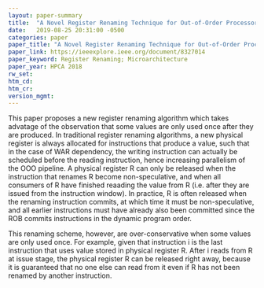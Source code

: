 ```yaml
---
layout: paper-summary
title:  "A Novel Register Renaming Technique for Out-of-Order Processors"
date:   2019-08-25 20:31:00 -0500
categories: paper
paper_title: "A Novel Register Renaming Technique for Out-of-Order Processors"
paper_link: https://ieeexplore.ieee.org/document/8327014
paper_keyword: Register Renaming; Microarchitecture
paper_year: HPCA 2018
rw_set: 
htm_cd: 
htm_cr: 
version_mgmt: 
---
```


This paper proposes a new register renaming algorithm which takes advatage of the observation that some values are only 
used once after they are produced. In traditional register renaming algorithms, a new physical register is always allocated
for instructions that produce a value, such that in the case of WAR dependency, the writing instruction can actually be 
scheduled before the reading instruction, hence increasing parallelism of the OOO pipeline. A physical register R can 
only be released when the instruction that renames R become non-speculative, and when all consumers of R have finished 
reaading the value from R (i.e. after they are issued from the instruction window). In practice, R is often released 
when the renaming instruction commits, at which time it must be non-speculative, and all earlier instructions must have
already also been committed since the ROB commits instructions in the dynamic program order.

This renaming scheme, however, are over-conservative when some values are only used once. For example, given that instruction
i is the last instruction that uses value stored in physical register R. After i reads from R at issue stage, the physical
register R can be released right away, because it is guaranteed that no one else can read from it even if R has not been 
renamed by another instruction. 